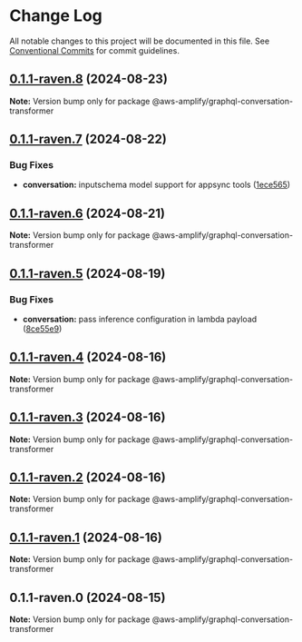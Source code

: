 # Change Log

All notable changes to this project will be documented in this file.
See [Conventional Commits](https://conventionalcommits.org) for commit guidelines.

## [0.1.1-raven.8](https://github.com/aws-amplify/amplify-category-api/compare/@aws-amplify/graphql-conversation-transformer@0.1.1-raven.7...@aws-amplify/graphql-conversation-transformer@0.1.1-raven.8) (2024-08-23)

**Note:** Version bump only for package @aws-amplify/graphql-conversation-transformer

## [0.1.1-raven.7](https://github.com/aws-amplify/amplify-category-api/compare/@aws-amplify/graphql-conversation-transformer@0.1.1-raven.6...@aws-amplify/graphql-conversation-transformer@0.1.1-raven.7) (2024-08-22)

### Bug Fixes

- **conversation:** inputschema model support for appsync tools ([1ece565](https://github.com/aws-amplify/amplify-category-api/commit/1ece565ffd25a38cbbb1e0d42982ddcdb88fec77))

## [0.1.1-raven.6](https://github.com/aws-amplify/amplify-category-api/compare/@aws-amplify/graphql-conversation-transformer@0.1.1-raven.5...@aws-amplify/graphql-conversation-transformer@0.1.1-raven.6) (2024-08-21)

**Note:** Version bump only for package @aws-amplify/graphql-conversation-transformer

## [0.1.1-raven.5](https://github.com/aws-amplify/amplify-category-api/compare/@aws-amplify/graphql-conversation-transformer@0.1.1-raven.4...@aws-amplify/graphql-conversation-transformer@0.1.1-raven.5) (2024-08-19)

### Bug Fixes

- **conversation:** pass inference configuration in lambda payload ([8ce55e9](https://github.com/aws-amplify/amplify-category-api/commit/8ce55e9c4885006012e66595d464b771fb56fc9b))

## [0.1.1-raven.4](https://github.com/aws-amplify/amplify-category-api/compare/@aws-amplify/graphql-conversation-transformer@0.1.1-raven.3...@aws-amplify/graphql-conversation-transformer@0.1.1-raven.4) (2024-08-16)

**Note:** Version bump only for package @aws-amplify/graphql-conversation-transformer

## [0.1.1-raven.3](https://github.com/aws-amplify/amplify-category-api/compare/@aws-amplify/graphql-conversation-transformer@0.1.1-raven.2...@aws-amplify/graphql-conversation-transformer@0.1.1-raven.3) (2024-08-16)

**Note:** Version bump only for package @aws-amplify/graphql-conversation-transformer

## [0.1.1-raven.2](https://github.com/aws-amplify/amplify-category-api/compare/@aws-amplify/graphql-conversation-transformer@0.1.1-raven.1...@aws-amplify/graphql-conversation-transformer@0.1.1-raven.2) (2024-08-16)

**Note:** Version bump only for package @aws-amplify/graphql-conversation-transformer

## [0.1.1-raven.1](https://github.com/aws-amplify/amplify-category-api/compare/@aws-amplify/graphql-conversation-transformer@0.1.1-raven.0...@aws-amplify/graphql-conversation-transformer@0.1.1-raven.1) (2024-08-16)

**Note:** Version bump only for package @aws-amplify/graphql-conversation-transformer

## 0.1.1-raven.0 (2024-08-15)

**Note:** Version bump only for package @aws-amplify/graphql-conversation-transformer
